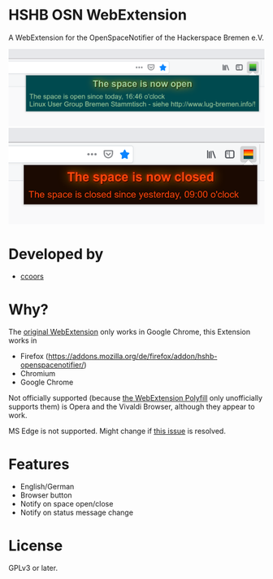 # HSHB OSN WebExtension

A WebExtension for the OpenSpaceNotifier of the Hackerspace Bremen e.V.

![Space open](screenshots/space_open.png)
![Space closed](screenshots/space_closed.png)

# Developed by

- [ccoors](https://www.ccoors.de/)

# Why?

The [original WebExtension](https://github.com/HackerspaceBremen/osn_chrome_ext) only works in Google Chrome, this Extension works in

- Firefox (https://addons.mozilla.org/de/firefox/addon/hshb-openspacenotifier/)
- Chromium
- Google Chrome

Not officially supported (because [the WebExtension Polyfill](https://github.com/mozilla/webextension-polyfill) only unofficially supports them) is Opera and the Vivaldi Browser, although they appear to work.

MS Edge is not supported. Might change if [this issue](https://github.com/mozilla/webextension-polyfill/issues/3) is  resolved.

# Features

- English/German
- Browser button
- Notify on space open/close
- Notify on status message change

# License

GPLv3 or later.
